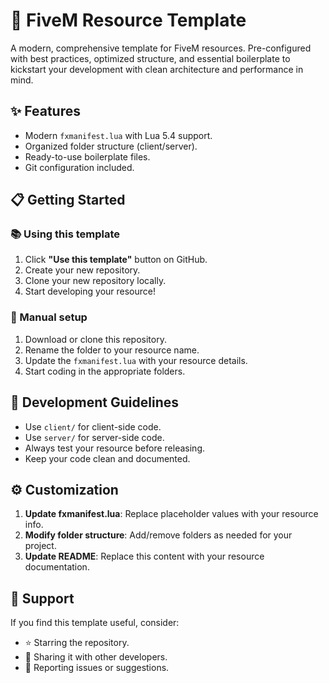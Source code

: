 # 🚀 FiveM Resource Template

A modern, comprehensive template for FiveM resources. Pre-configured with best practices, optimized structure, and essential boilerplate to kickstart your development with clean architecture and performance in mind.

## ✨ Features

- Modern `fxmanifest.lua` with Lua 5.4 support.
- Organized folder structure (client/server).
- Ready-to-use boilerplate files.
- Git configuration included.

## 📋 Getting Started

### 📚 Using this template

1. Click **"Use this template"** button on GitHub.
2. Create your new repository.
3. Clone your new repository locally.
4. Start developing your resource!

### 🔧 Manual setup

1. Download or clone this repository.
2. Rename the folder to your resource name.
3. Update the `fxmanifest.lua` with your resource details.
4. Start coding in the appropriate folders.

## 📝 Development Guidelines

- Use `client/` for client-side code.
- Use `server/` for server-side code.
- Always test your resource before releasing.
- Keep your code clean and documented.

## ⚙️ Customization

1. **Update fxmanifest.lua**: Replace placeholder values with your resource info.
2. **Modify folder structure**: Add/remove folders as needed for your project.
3. **Update README**: Replace this content with your resource documentation.

## 💙 Support

If you find this template useful, consider:

- ⭐ Starring the repository.
- 🍴 Sharing it with other developers.
- 🐛 Reporting issues or suggestions.
